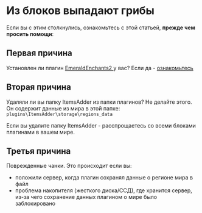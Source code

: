 # Из блоков выпадают грибы

Если вы с этим столкнулись, ознакомьтесь с этой статьей, **прежде чем просить помощи**:

## Первая причина

Установлен ли плагин [EmeraldEnchants2 ](https://github.com/TheBusyBiscuit/EmeraldEnchants2) у вас? Если да - [ознакомьтесь](https://github.com/LoneDev6/ItemsAdder/issues/123)

## Вторая причина

Удаляли ли вы папку ItemsAdder из папки плагинов? Не делайте этого. Он содержит данные из мира в этой папке: `plugins\ItemsAdder\storage\regions_data`

Если вы удалите папку ItemsAdder - расспрощаетесь со всеми блоками плагинами в вашем мире.

## Третья причина

Поврежденные чанки. Это происходит если вы:

* положили сервер, когда плагин сохранял данные о регионе мира в файл
* проблема накопителя \(жесткого диска/ССД\), где хранится сервер, из-за чего сохранение данных плагином о мире было заблокировано


